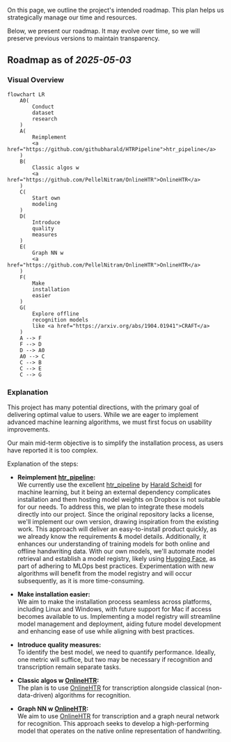 On this page, we outline the project's intended roadmap. This plan helps us strategically manage our time and resources.

Below, we present our roadmap. It may evolve over time, so we will preserve previous versions to maintain transparency.

## Roadmap as of *2025-05-03*

### Visual Overview

```mermaid
flowchart LR
    A0(
        Conduct
        dataset
        research
    )
    A(
        Reimplement
        <a href="https://github.com/githubharald/HTRPipeline">htr_pipeline</a>
    )
    B(
        Classic algos w
        <a href="https://github.com/PellelNitram/OnlineHTR">OnlineHTR</a>
    )
    C(
        Start own
        modeling
    )
    D(
        Introduce
        quality
        measures
    )
    E(
        Graph NN w
        <a href="https://github.com/PellelNitram/OnlineHTR">OnlineHTR</a>
    )
    F(
        Make
        installation
        easier
    )
    G(
        Explore offline
        recognition models
        like <a href="https://arxiv.org/abs/1904.01941">CRAFT</a>
    )
    A --> F
    F --> D
    D --> A0
    A0 --> C
    C --> B
    C --> E
    C --> G
```

### Explanation

This project has many potential directions, with the primary goal of delivering optimal value to users. While we are eager to implement advanced machine learning algorithms, we must first focus on usability improvements.

Our main mid-term objective is to simplify the installation process, as users have reported it is too complex.

Explanation of the steps:

- **Reimplement [htr_pipeline](https://github.com/githubharald/HTRPipeline):**  
  We currently use the excellent [htr_pipeline](https://github.com/githubharald/HTRPipeline) by [Harald Scheidl](https://github.com/githubharald) for machine learning, but it being an external dependency complicates installation and them hosting model weights on Dropbox is not suitable for our needs. To address this, we plan to integrate these models directly into our project. Since the original repository lacks a license, we'll implement our own version, drawing inspiration from the existing work. This approach will deliver an easy-to-install product quickly, as we already know the requirements & model details. Additionally, it enhances our understanding of training models for both online and offline handwriting data. With our own models, we'll automate model retrieval and establish a model registry, likely using [Hugging Face](https://huggingface.co/), as part of adhering to MLOps best practices. Experimentation with new algorithms will benefit from the model registry and will occur subsequently, as it is more time-consuming.

- **Make installation easier:**  
  We aim to make the installation process seamless across platforms, including Linux and Windows, with future support for Mac if access becomes available to us. Implementing a model registry will streamline model management and deployment, aiding future model development and enhancing ease of use while aligning with best practices.

- **Introduce quality measures:**  
  To identify the best model, we need to quantify performance. Ideally, one metric will suffice, but two may be necessary if recognition and transcription remain separate tasks.

- **Classic algos w [OnlineHTR](https://github.com/PellelNitram/OnlineHTR):**  
  The plan is to use [OnlineHTR](https://github.com/PellelNitram/OnlineHTR) for transcription alongside classical (non-data-driven) algorithms for recognition.

- **Graph NN w [OnlineHTR](https://github.com/PellelNitram/OnlineHTR):**  
  We aim to use [OnlineHTR](https://github.com/PellelNitram/OnlineHTR) for transcription and a graph neural network for recognition. This approach seeks to develop a high-performing model that operates on the native online representation of handwriting.